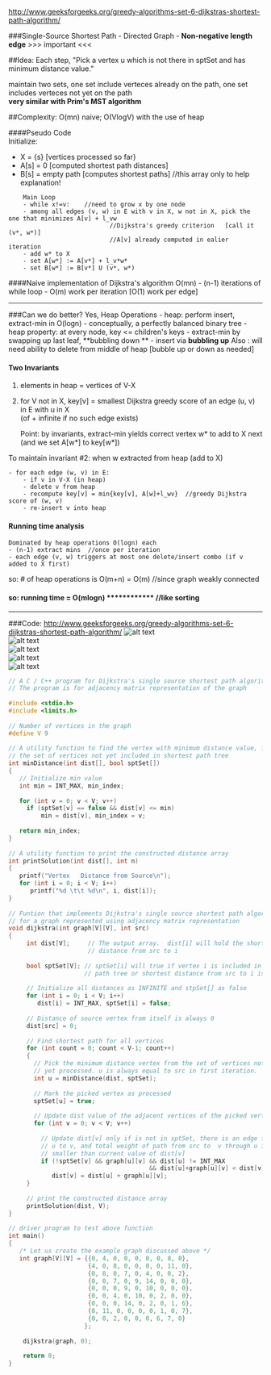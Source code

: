 http://www.geeksforgeeks.org/greedy-algorithms-set-6-dijkstras-shortest-path-algorithm/


###Single-Source Shortest Path 
    - Directed Graph
    - **Non-negative length edge**    >>> important <<<

##Idea: Each step, "Pick a vertex u which is not there in sptSet and has minimum distance value."

maintain two sets, one set include verteces already on the path, one set includes verteces not yet on the path  
**very similar with Prim's MST algorithm**  

##Complexity: O(mn) naive; O(VlogV) with the use of heap  


####Pseudo Code  
Initialize:
- X = {s} [vertices processed so far}  
- A[s] = 0 [computed shortest path distances]  
- B[s] = empty path [computes shortest paths]   //this array only to help explanation!

```
    Main Loop
    - while x!=v:    //need to grow x by one node
    - among all edges (v, w) in E with v in X, w not in X, pick the one that minimizes A[v] + l_vw  
                            //Dijkstra's greedy criterion   [call it (v*, w*)]   
                            //A[v] already computed in ealier iteration
    - add w* to X
    - set A[w*] := A[v*] + l_v*w*
    - set B[w*] := B[v*] U (v*, w*)
```

####Naive implementation of Dijkstra's algorithm 
    O(mn) 
    - (n-1) iterations of while loop 
    - O(m) work per iteration [O(1) work per edge]  

---

###Can we do better?
    Yes, Heap Operations
    - heap: perform insert, extract-min in O(logn)
    - conceptually, a perfectly balanced binary tree
    - heap property: at every node, key <= children's keys
    - extract-min by swapping up last leaf, **bubbling down **
    - insert via **bubbling up**
    Also : will need ability to delete from middle of heap [bubble up or down as needed]
    
    
#### Two Invariants  
  1. elements in heap = vertices of V-X   
  2. for  V not in X, key[v] = smallest Dijkstra greedy score of an edge (u, v) in E with u in X   
  (of + infinite if no such edge exists)  
  
      Point: by invariants, extract-min yields correct vertex w* to add to X next  
      (and we set A[w*] to key[w*])
      
To maintain invariant #2: when w extracted from heap (add to X)   
```
- for each edge (w, v) in E:
    - if v in V-X (in heap)
    - delete v from heap
    - recompute key[v] = min{key[v], A[w]+l_wv}  //greedy Dijkstra score of (w, v)
    - re-insert v into heap
```

#### Running time analysis
    Dominated by heap operations O(logn) each 
    - (n-1) extract mins  //once per iteration
    - each edge (v, w) triggers at most one delete/insert combo (if v added to X first)  
  so: # of heap operations is O(m+n) = O(m) //since graph weakly connected
#### so: running time = O(mlogn) ************ //like sorting

---

###Code:
http://www.geeksforgeeks.org/greedy-algorithms-set-6-dijkstras-shortest-path-algorithm/
![alt text](http://d1gjlxt8vb0knt.cloudfront.net//wp-content/uploads/Fig-11.jpg)  
![alt text](http://d1gjlxt8vb0knt.cloudfront.net//wp-content/uploads/MST1.jpg)  
![alt text](http://d1gjlxt8vb0knt.cloudfront.net//wp-content/uploads/DIJ2.jpg)  
![alt text](http://d1gjlxt8vb0knt.cloudfront.net//wp-content/uploads/DIJ3.jpg)    
![alt text](http://d1gjlxt8vb0knt.cloudfront.net//wp-content/uploads/DIJ4.jpg)  

```c++
// A C / C++ program for Dijkstra's single source shortest path algorithm.
// The program is for adjacency matrix representation of the graph
 
#include <stdio.h>
#include <limits.h>
 
// Number of vertices in the graph
#define V 9
 
// A utility function to find the vertex with minimum distance value, from
// the set of vertices not yet included in shortest path tree
int minDistance(int dist[], bool sptSet[])
{
   // Initialize min value
   int min = INT_MAX, min_index;
 
   for (int v = 0; v < V; v++)
     if (sptSet[v] == false && dist[v] <= min)
         min = dist[v], min_index = v;
 
   return min_index;
}
 
// A utility function to print the constructed distance array
int printSolution(int dist[], int n)
{
   printf("Vertex   Distance from Source\n");
   for (int i = 0; i < V; i++)
      printf("%d \t\t %d\n", i, dist[i]);
}
 
// Funtion that implements Dijkstra's single source shortest path algorithm
// for a graph represented using adjacency matrix representation
void dijkstra(int graph[V][V], int src)
{
     int dist[V];     // The output array.  dist[i] will hold the shortest
                      // distance from src to i
 
     bool sptSet[V]; // sptSet[i] will true if vertex i is included in shortest
                     // path tree or shortest distance from src to i is finalized
 
     // Initialize all distances as INFINITE and stpSet[] as false
     for (int i = 0; i < V; i++)
        dist[i] = INT_MAX, sptSet[i] = false;
 
     // Distance of source vertex from itself is always 0
     dist[src] = 0;
 
     // Find shortest path for all vertices
     for (int count = 0; count < V-1; count++)
     {
       // Pick the minimum distance vertex from the set of vertices not
       // yet processed. u is always equal to src in first iteration.
       int u = minDistance(dist, sptSet);
 
       // Mark the picked vertex as processed
       sptSet[u] = true;
 
       // Update dist value of the adjacent vertices of the picked vertex.
       for (int v = 0; v < V; v++)
 
         // Update dist[v] only if is not in sptSet, there is an edge from 
         // u to v, and total weight of path from src to  v through u is 
         // smaller than current value of dist[v]
         if (!sptSet[v] && graph[u][v] && dist[u] != INT_MAX 
                                       && dist[u]+graph[u][v] < dist[v])
            dist[v] = dist[u] + graph[u][v];
     }
 
     // print the constructed distance array
     printSolution(dist, V);
}
 
// driver program to test above function
int main()
{
   /* Let us create the example graph discussed above */
   int graph[V][V] = {{0, 4, 0, 0, 0, 0, 0, 8, 0},
                      {4, 0, 8, 0, 0, 0, 0, 11, 0},
                      {0, 8, 0, 7, 0, 4, 0, 0, 2},
                      {0, 0, 7, 0, 9, 14, 0, 0, 0},
                      {0, 0, 0, 9, 0, 10, 0, 0, 0},
                      {0, 0, 4, 0, 10, 0, 2, 0, 0},
                      {0, 0, 0, 14, 0, 2, 0, 1, 6},
                      {8, 11, 0, 0, 0, 0, 1, 0, 7},
                      {0, 0, 2, 0, 0, 0, 6, 7, 0}
                     };
 
    dijkstra(graph, 0);
 
    return 0;
}
```
